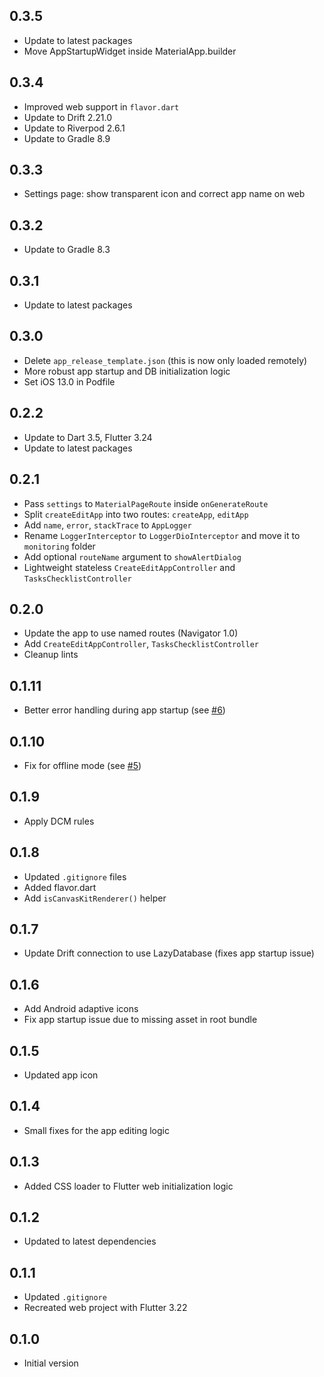 ## 0.3.5

- Update to latest packages
- Move AppStartupWidget inside MaterialApp.builder

## 0.3.4

- Improved web support in `flavor.dart`
- Update to Drift 2.21.0
- Update to Riverpod 2.6.1
- Update to Gradle 8.9

## 0.3.3

- Settings page: show transparent icon and correct app name on web

## 0.3.2

- Update to Gradle 8.3

## 0.3.1

- Update to latest packages

## 0.3.0

- Delete `app_release_template.json` (this is now only loaded remotely)
- More robust app startup and DB initialization logic
- Set iOS 13.0 in Podfile

## 0.2.2

- Update to Dart 3.5, Flutter 3.24
- Update to latest packages

## 0.2.1

- Pass `settings` to `MaterialPageRoute` inside `onGenerateRoute`
- Split `createEditApp` into two routes: `createApp`, `editApp`
- Add `name`, `error`, `stackTrace` to `AppLogger`
- Rename `LoggerInterceptor` to `LoggerDioInterceptor` and move it to `monitoring` folder
- Add optional `routeName` argument to `showAlertDialog`
- Lightweight stateless `CreateEditAppController` and `TasksChecklistController`

## 0.2.0

- Update the app to use named routes (Navigator 1.0)
- Add `CreateEditAppController`, `TasksChecklistController`
- Cleanup lints

## 0.1.11

- Better error handling during app startup (see [#6](https://github.com/bizz84/flutter_ship_app/pull/6))

## 0.1.10

- Fix for offline mode (see [#5](https://github.com/bizz84/flutter_ship_app/pull/5))

## 0.1.9

- Apply DCM rules

## 0.1.8

- Updated `.gitignore` files
- Added flavor.dart
- Add `isCanvasKitRenderer()` helper

## 0.1.7

- Update Drift connection to use LazyDatabase (fixes app startup issue)

## 0.1.6

- Add Android adaptive icons
- Fix app startup issue due to missing asset in root bundle

## 0.1.5

- Updated app icon

## 0.1.4

- Small fixes for the app editing logic

## 0.1.3

- Added CSS loader to Flutter web initialization logic

## 0.1.2

- Updated to latest dependencies

## 0.1.1

- Updated `.gitignore`
- Recreated web project with Flutter 3.22

## 0.1.0

- Initial version